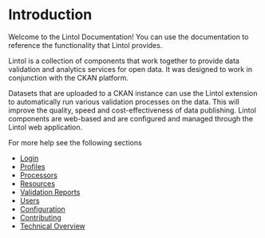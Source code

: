 # Introduction

Welcome to the Lintol Documentation! You can use the documentation to reference the functionality that Lintol provides.

Lintol is a collection of components that work together to provide data validation and analytics services for open data. It was designed to work in conjunction with the CKAN platform.

Datasets that are uploaded to a CKAN instance can use the Lintol extension to automatically run various validation processes on the data. This will improve the quality, speed and cost-effectiveness of data publishing. Lintol components are web-based and are configured and managed through the Lintol web application.

For more help see the following sections
- [Login](./Login)
- [Profiles](./Profiles)
- [Processors](./Processors)
- [Resources](./Resources)
- [Validation Reports](./Reports)
- [Users](./Users)
- [Configuration](./Configuration)
- [Contributing](./Contributing)
- [Technical Overview](./Technical)